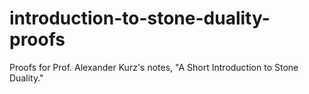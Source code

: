 # introduction-to-stone-duality-proofs
Proofs for Prof. Alexander Kurz's notes, "A Short Introduction to Stone Duality." 
